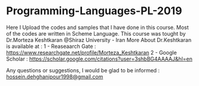 # Programming-Languages-PL-2019

Here I Upload the codes and samples that I have done in this course.
Most of the codes are written in Scheme Language.
This course was tought by Dr.Morteza Keshtkaran @Shiraz University - Iran 
More About Dr.Keshtkaran is available at :
  1 - Reaseaarch Gate : https://www.researchgate.net/profile/Morteza_Keshtkaran
  2 - Google Scholar : https://scholar.google.com/citations?user=3shbBG4AAAAJ&hl=en

Any questions or suggestions, I would be glad to be informed : hossein.dehghanipour1998@gmail.com
